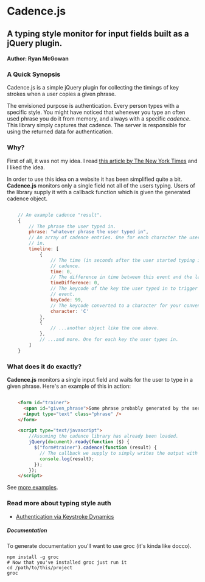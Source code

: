 # Cadence.js
## A typing style monitor for input fields built as a jQuery plugin.
#### Author: Ryan McGowan

### A Quick Synopsis

Cadence.js is a simple jQuery plugin for collecting the timings of key strokes
when a user copies a given phrase.

The envisioned purpose is authentication.  Every person types with a specific
style.  You might have noticed that whenever you type an often used phrase you
do it from memory, and always with a specific *cadence*.  This library simply
captures that cadence. The server is responsible for using the returned data for
authentication.

### Why?

First of all, it was not my idea.  I read [this article by The New York
Times](http://www.nytimes.com/2012/03/18/business/seeking-ways-to-make-computer-passwords-unnecessary.html?_r=4&ref=technology)
and I liked the idea.

In order to use this idea on a website it has been simplified quite a bit.
**Cadence.js** monitors only a single field not all of the users typing.  Users
of the library supply it with a callback function which is given the generated
cadence object.

```javascript

    // An example cadence "result".
    {
        // The phrase the user typed in.
        phrase: "whatever phrase the user typed in",
        // An array of cadence entries. One for each character the user types
        // in.
        timeline: [
            {
                // The time (in seconds after the user started typing in the
                // cadence.
                time: 0,
                // The difference in time between this event and the last one.
                timeDifference: 0,
                // The keycode of the key the user typed in to trigger the
                // event.
                keyCode: 99,
                // The keycode converted to a character for your convenience.
                character: 'C'
            },
            {
                // ...another object like the one above.
            },
            // ...and more. One for each key the user types in.
        ]
    }

```

### What does it do exactly?

**Cadence.js** monitors a single input field and waits for the user to type in a
given phrase.  Here's an example of this in action:

```html

    <form id="trainer">
      <span id="given_phrase">Some phrase probably generated by the server</span>
      <input type="text" class="phrase" />
    </form>

    <script type="text/javascript">
        //Assuming the cadence library has already been loaded.
        jQuery(document).ready(function ($) {
          $("form#trainer").cadence(function (result) {
            // The callback we supply to simply writes the output with console.log
            console.log(result);
          });
        });
    </script>

```

See [more examples](http://ryanmcg.github.com/Cadence-js/examples.html).

### Read more about typing style auth

*   [Authentication via Keystroke Dynamics](http://avirubin.com/keystroke.ps)

##### Documentation

To generate documentation you'll want to use groc (it's kinda like docco).

    npm install -g groc
    # Now that you've installed groc just run it
    cd /path/to/this/project
    groc
